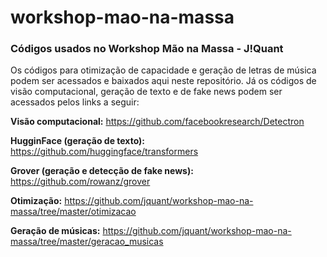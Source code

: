 # workshop-mao-na-massa
### Códigos usados no Workshop Mão na Massa - J!Quant

Os códigos para otimização de capacidade e geração de letras de música podem ser acessados e baixados aqui neste repositório. Já os códigos de visão computacional, geração de texto e de fake news podem ser acessados pelos links a seguir:

**Visão computacional:** https://github.com/facebookresearch/Detectron

**HugginFace (geração de texto):** https://github.com/huggingface/transformers

**Grover (geração e detecção de fake news):** https://github.com/rowanz/grover

**Otimização:** https://github.com/jquant/workshop-mao-na-massa/tree/master/otimizacao

**Geração de músicas:** https://github.com/jquant/workshop-mao-na-massa/tree/master/geracao_musicas
